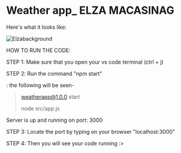 # Weather app_ ELZA MACASINAG

Here's what it looks like:

![Elzabackground](https://user-images.githubusercontent.com/99709576/209774956-69dc4622-f888-49a8-9641-12d703ec4749.png)


HOW TO RUN THE CODE:

STEP 1: Make sure that you open your vs code terminal (ctrl + j)

STEP 2: Run the command "npm start"

: the following will be seen-
> weatherapp@1.0.0 start
> 
> node src/app.js       

Server is up and running on port:  3000

STEP 3: Locate the port by typing on your browser "localhost:3000"

STEP 4: Then you will see your code running :>



